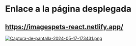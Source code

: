 # Enlace a la página desplegada

## https://imagespets-react.netlify.app/



[![Captura-de-pantalla-2024-05-17-173431.png](https://i.postimg.cc/XYYYxTbb/Captura-de-pantalla-2024-05-17-173431.png)](https://postimg.cc/gn1p2tjS)
